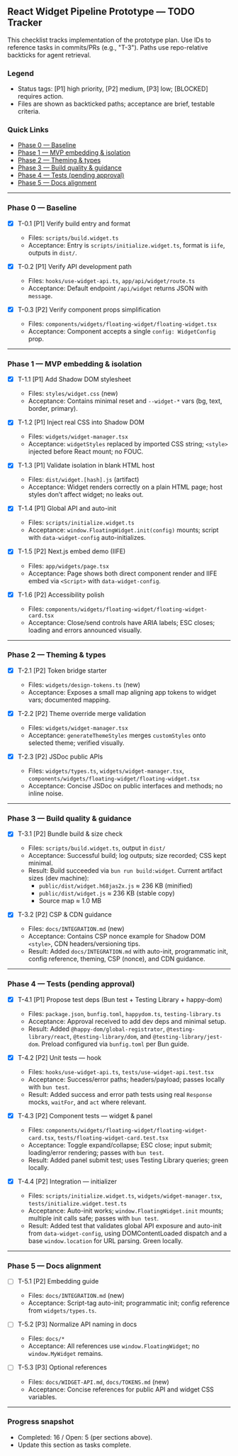 ## React Widget Pipeline Prototype — TODO Tracker

This checklist tracks implementation of the prototype plan. Use IDs to reference tasks in commits/PRs (e.g., "T-3"). Paths use repo-relative backticks for agent retrieval.

### Legend

- Status tags: [P1] high priority, [P2] medium, [P3] low; [BLOCKED] requires action.
- Files are shown as backticked paths; acceptance are brief, testable criteria.

### Quick Links

- [Phase 0 — Baseline](#phase-0--baseline)
- [Phase 1 — MVP embedding & isolation](#phase-1--mvp-embedding--isolation)
- [Phase 2 — Theming & types](#phase-2--theming--types)
- [Phase 3 — Build quality & guidance](#phase-3--build-quality--guidance)
- [Phase 4 — Tests (pending approval)](#phase-4--tests-pending-approval)
- [Phase 5 — Docs alignment](#phase-5--docs-alignment)

---

### Phase 0 — Baseline

- [x] T-0.1 [P1] Verify build entry and format
  - Files: `scripts/build.widget.ts`
  - Acceptance: Entry is `scripts/initialize.widget.ts`, format is `iife`, outputs in `dist/`.

- [x] T-0.2 [P1] Verify API development path
  - Files: `hooks/use-widget-api.ts`, `app/api/widget/route.ts`
  - Acceptance: Default endpoint `/api/widget` returns JSON with `message`.

- [x] T-0.3 [P2] Verify component props simplification
  - Files: `components/widgets/floating-widget/floating-widget.tsx`
  - Acceptance: Component accepts a single `config: WidgetConfig` prop.

---

### Phase 1 — MVP embedding & isolation

- [x] T-1.1 [P1] Add Shadow DOM stylesheet
  - Files: `styles/widget.css` (new)
  - Acceptance: Contains minimal reset and `--widget-*` vars (bg, text, border, primary).

- [x] T-1.2 [P1] Inject real CSS into Shadow DOM
  - Files: `widgets/widget-manager.tsx`
  - Acceptance: `widgetStyles` replaced by imported CSS string; `<style>` injected before React mount; no FOUC.

- [x] T-1.3 [P1] Validate isolation in blank HTML host
  - Files: `dist/widget.[hash].js` (artifact)
  - Acceptance: Widget renders correctly on a plain HTML page; host styles don’t affect widget; no leaks out.

- [x] T-1.4 [P1] Global API and auto-init
  - Files: `scripts/initialize.widget.ts`
  - Acceptance: `window.FloatingWidget.init(config)` mounts; script with `data-widget-config` auto-initializes.

- [x] T-1.5 [P2] Next.js embed demo (IIFE)
  - Files: `app/widgets/page.tsx`
  - Acceptance: Page shows both direct component render and IIFE embed via `<Script>` with `data-widget-config`.

- [x] T-1.6 [P2] Accessibility polish
  - Files: `components/widgets/floating-widget/floating-widget-card.tsx`
  - Acceptance: Close/send controls have ARIA labels; ESC closes; loading and errors announced visually.

---

### Phase 2 — Theming & types

- [x] T-2.1 [P2] Token bridge starter
  - Files: `widgets/design-tokens.ts` (new)
  - Acceptance: Exposes a small map aligning app tokens to widget vars; documented mapping.

- [x] T-2.2 [P2] Theme override merge validation
  - Files: `widgets/widget-manager.tsx`
  - Acceptance: `generateThemeStyles` merges `customStyles` onto selected theme; verified visually.

- [x] T-2.3 [P2] JSDoc public APIs
  - Files: `widgets/types.ts`, `widgets/widget-manager.tsx`, `components/widgets/floating-widget/floating-widget.tsx`
  - Acceptance: Concise JSDoc on public interfaces and methods; no inline noise.

---

### Phase 3 — Build quality & guidance

- [x] T-3.1 [P2] Bundle build & size check
  - Files: `scripts/build.widget.ts`, output in `dist/`
  - Acceptance: Successful build; log outputs; size recorded; CSS kept minimal.
  - Result: Build succeeded via `bun run build:widget`. Current artifact sizes (dev machine):
    - `public/dist/widget.h68jas2x.js` ≈ 236 KB (minified)
    - `public/dist/widget.js` ≈ 236 KB (stable copy)
    - Source map ≈ 1.0 MB

- [x] T-3.2 [P2] CSP & CDN guidance
  - Files: `docs/INTEGRATION.md` (new)
  - Acceptance: Contains CSP nonce example for Shadow DOM `<style>`, CDN headers/versioning tips.
  - Result: Added `docs/INTEGRATION.md` with auto-init, programmatic init, config reference, theming, CSP (nonce), and CDN guidance.

---

### Phase 4 — Tests (pending approval)

- [x] T-4.1 [P1] Propose test deps (Bun test + Testing Library + happy-dom)
  - Files: `package.json`, `bunfig.toml`, `happydom.ts`, `testing-library.ts`
  - Acceptance: Approval received to add dev deps and minimal setup.
  - Result: Added `@happy-dom/global-registrator`, `@testing-library/react`, `@testing-library/dom`, and `@testing-library/jest-dom`. Preload configured via `bunfig.toml` per Bun guide.

- [x] T-4.2 [P2] Unit tests — hook
  - Files: `hooks/use-widget-api.ts`, `tests/use-widget-api.test.tsx`
  - Acceptance: Success/error paths; headers/payload; passes locally with `bun test`.
  - Result: Added success and error path tests using real `Response` mocks, `waitFor`, and `act` where relevant.

- [x] T-4.3 [P2] Component tests — widget & panel
  - Files: `components/widgets/floating-widget/floating-widget-card.tsx`, `tests/floating-widget-card.test.tsx`
  - Acceptance: Toggle expand/collapse; ESC close; input submit; loading/error rendering; passes with `bun test`.
  - Result: Added panel submit test; uses Testing Library queries; green locally.

- [x] T-4.4 [P2] Integration — initializer
  - Files: `scripts/initialize.widget.ts`, `widgets/widget-manager.tsx`, `tests/initialize.widget.test.ts`
  - Acceptance: Auto-init works; `window.FloatingWidget.init` mounts; multiple init calls safe; passes with `bun test`.
  - Result: Added test that validates global API exposure and auto-init from `data-widget-config`, using DOMContentLoaded dispatch and a base `window.location` for URL parsing. Green locally.

---

### Phase 5 — Docs alignment

- [ ] T-5.1 [P2] Embedding guide
  - Files: `docs/INTEGRATION.md` (new)
  - Acceptance: Script-tag auto-init; programmatic init; config reference from `widgets/types.ts`.

- [ ] T-5.2 [P3] Normalize API naming in docs
  - Files: `docs/*`
  - Acceptance: All references use `window.FloatingWidget`; no `window.MyWidget` remains.

- [ ] T-5.3 [P3] Optional references
  - Files: `docs/WIDGET-API.md`, `docs/TOKENS.md` (new)
  - Acceptance: Concise references for public API and widget CSS variables.

---

### Progress snapshot

- Completed: 16 / Open: 5 (per sections above).
- Update this section as tasks complete.


